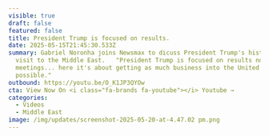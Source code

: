 ```yaml
---
visible: true
draft: false
featured: false
title: President Trump is focused on results.
date: 2025-05-15T21:45:30.533Z
summary: Gabriel Noronha joins Newsmax to dicuss President Trump's historic
  visit to the Middle East.   "President Trump is focused on results not
  meetings... here it's about getting as much business into the United States as
  possible."
outbound: https://youtu.be/O_K1JP3QYOw
cta: View Now On <i class="fa-brands fa-youtube"></i> Youtube →
categories:
  - Videos
  - Middle East
image: /img/updates/screenshot-2025-05-20-at-4.47.02 pm.png
---
```


